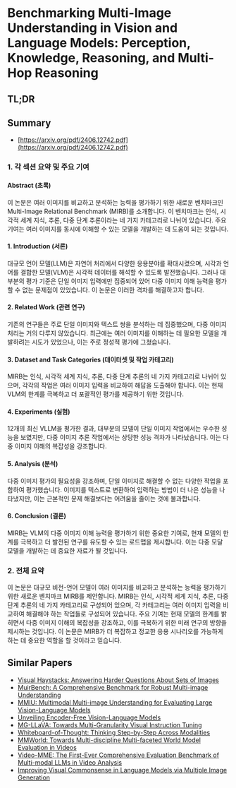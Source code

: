 # Benchmarking Multi-Image Understanding in Vision and Language Models: Perception, Knowledge, Reasoning, and Multi-Hop Reasoning
## TL;DR
## Summary
- [https://arxiv.org/pdf/2406.12742.pdf](https://arxiv.org/pdf/2406.12742.pdf)

### 1. 각 섹션 요약 및 주요 기여

#### Abstract (초록)
이 논문은 여러 이미지를 비교하고 분석하는 능력을 평가하기 위한 새로운 벤치마크인 Multi-Image Relational Benchmark (MIRB)를 소개합니다. 이 벤치마크는 인식, 시각적 세계 지식, 추론, 다중 단계 추론이라는 네 가지 카테고리로 나뉘어 있습니다. 주요 기여는 여러 이미지를 동시에 이해할 수 있는 모델을 개발하는 데 도움이 되는 것입니다.

#### 1. Introduction (서론)
대규모 언어 모델(LLM)은 자연어 처리에서 다양한 응용분야를 확대시켰으며, 시각과 언어를 결합한 모델(VLM)은 시각적 데이터를 해석할 수 있도록 발전했습니다. 그러나 대부분의 평가 기준은 단일 이미지 입력에만 집중되어 있어 다중 이미지 이해 능력을 평가할 수 없는 문제점이 있었습니다. 이 논문은 이러한 격차를 해결하고자 합니다.

#### 2. Related Work (관련 연구)
기존의 연구들은 주로 단일 이미지와 텍스트 쌍을 분석하는 데 집중했으며, 다중 이미지 처리는 거의 다루지 않았습니다. 최근에는 여러 이미지를 이해하는 데 필요한 모델을 개발하려는 시도가 있었으나, 이는 주로 정성적 평가에 그쳤습니다.

#### 3. Dataset and Task Categories (데이터셋 및 작업 카테고리)
MIRB는 인식, 시각적 세계 지식, 추론, 다중 단계 추론의 네 가지 카테고리로 나뉘어 있으며, 각각의 작업은 여러 이미지 입력을 비교하여 해답을 도출해야 합니다. 이는 현재 VLM의 한계를 극복하고 더 포괄적인 평가를 제공하기 위한 것입니다.

#### 4. Experiments (실험)
12개의 최신 VLLM을 평가한 결과, 대부분의 모델이 단일 이미지 작업에서는 우수한 성능을 보였지만, 다중 이미지 추론 작업에서는 상당한 성능 격차가 나타났습니다. 이는 다중 이미지 이해의 복잡성을 강조합니다.

#### 5. Analysis (분석)
다중 이미지 평가의 필요성을 강조하며, 단일 이미지로 해결할 수 없는 다양한 작업을 포함하여 평가했습니다. 이미지를 텍스트로 변환하여 입력하는 방법이 더 나은 성능을 나타냈지만, 이는 근본적인 문제 해결보다는 어려움을 줄이는 것에 불과합니다.

#### 6. Conclusion (결론)
MIRB는 VLM의 다중 이미지 이해 능력을 평가하기 위한 중요한 기여로, 현재 모델의 한계를 극복하고 더 발전된 연구를 유도할 수 있는 로드맵을 제시합니다. 이는 다중 모달 모델을 개발하는 데 중요한 자료가 될 것입니다.

### 2. 전체 요약
이 논문은 대규모 비전-언어 모델이 여러 이미지를 비교하고 분석하는 능력을 평가하기 위한 새로운 벤치마크 MIRB를 제안합니다. MIRB는 인식, 시각적 세계 지식, 추론, 다중 단계 추론의 네 가지 카테고리로 구성되어 있으며, 각 카테고리는 여러 이미지 입력을 비교하여 해결해야 하는 작업들로 구성되어 있습니다. 주요 기여는 현재 모델의 한계를 밝히면서 다중 이미지 이해의 복잡성을 강조하고, 이를 극복하기 위한 미래 연구의 방향을 제시하는 것입니다. 이 논문은 MIRB가 더 복잡하고 정교한 응용 시나리오를 가능하게 하는 데 중요한 역할을 할 것이라고 믿습니다.

## Similar Papers
- [Visual Haystacks: Answering Harder Questions About Sets of Images](2407.13766.md)
- [MuirBench: A Comprehensive Benchmark for Robust Multi-image Understanding](2406.09411.md)
- [MMIU: Multimodal Multi-image Understanding for Evaluating Large Vision-Language Models](2408.02718.md)
- [Unveiling Encoder-Free Vision-Language Models](2406.11832.md)
- [MG-LLaVA: Towards Multi-Granularity Visual Instruction Tuning](2406.17770.md)
- [Whiteboard-of-Thought: Thinking Step-by-Step Across Modalities](2406.14562.md)
- [MMWorld: Towards Multi-discipline Multi-faceted World Model Evaluation in Videos](2406.08407.md)
- [Video-MME: The First-Ever Comprehensive Evaluation Benchmark of Multi-modal LLMs in Video Analysis](2405.21075.md)
- [Improving Visual Commonsense in Language Models via Multiple Image Generation](2406.13621.md)
